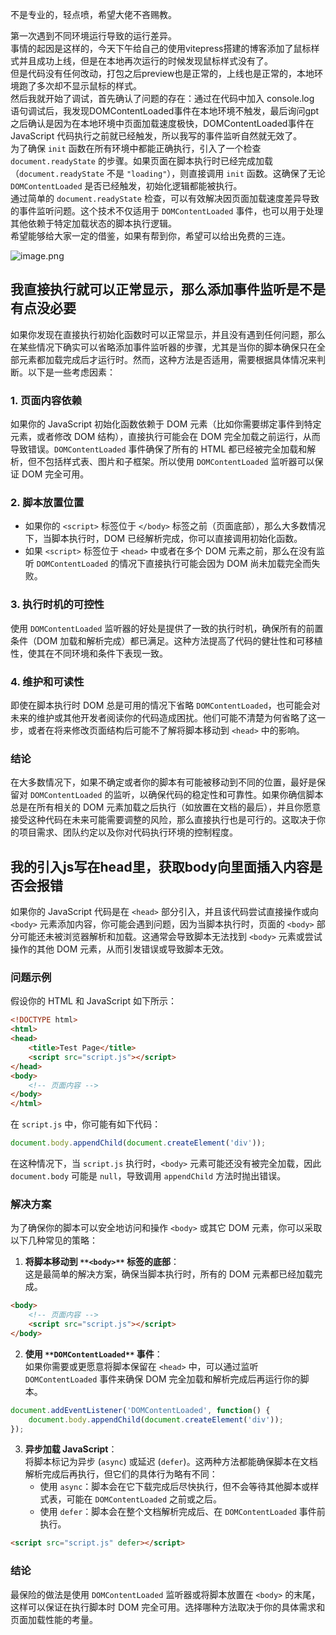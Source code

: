 不是专业的，轻点喷，希望大佬不吝赐教。

第一次遇到不同环境运行导致的运行差异。<br />
事情的起因是这样的，今天下午给自己的使用vitepress搭建的博客添加了鼠标样式并且成功上线，但是在本地再次运行的时候发现鼠标样式没有了。<br />
但是代码没有任何改动，打包之后preview也是正常的，上线也是正常的，本地环境跑了多次却不显示鼠标的样式。<br />
然后我就开始了调试，首先确认了问题的存在：通过在代码中加入 console.log 语句调试后，我发现DOMContentLoaded事件在本地环境不触发，最后询问gpt之后确认是因为在本地环境中页面加载速度极快，DOMContentLoaded事件在 JavaScript 代码执行之前就已经触发，所以我写的事件监听自然就无效了。<br />
为了确保 `init` 函数在所有环境中都能正确执行，引入了一个检查 `document.readyState` 的步骤。如果页面在脚本执行时已经完成加载（`document.readyState` 不是 `"loading"`），则直接调用 `init` 函数。这确保了无论 `DOMContentLoaded` 是否已经触发，初始化逻辑都能被执行。<br />
通过简单的 `document.readyState` 检查，可以有效解决因页面加载速度差异导致的事件监听问题。这个技术不仅适用于 `DOMContentLoaded` 事件，也可以用于处理其他依赖于特定加载状态的脚本执行逻辑。<br />
希望能够给大家一定的借鉴，如果有帮到你，希望可以给出免费的三连。

![image.png](https://cdn.nlark.com/yuque/0/2024/png/38536969/1713271373783-6dfbad1f-34f8-48ea-a163-93402ad6bba3.png#averageHue=%23fcfcfc&clientId=ub283c129-0e75-4&from=paste&height=582&id=ud7daf30b&originHeight=727&originWidth=1409&originalType=binary&ratio=1.25&rotation=0&showTitle=false&size=43044&status=done&style=none&taskId=u1ff8ce63-2946-45b1-8e85-606b74c231f&title=&width=1127.2)

## 我直接执行就可以正常显示，那么添加事件监听是不是有点没必要

如果你发现在直接执行初始化函数时可以正常显示，并且没有遇到任何问题，那么在某些情况下确实可以省略添加事件监听器的步骤，尤其是当你的脚本确保只在全部元素都加载完成后才运行时。然而，这种方法是否适用，需要根据具体情况来判断。以下是一些考虑因素：

### 1. **页面内容依赖**

如果你的 JavaScript 初始化函数依赖于 DOM 元素（比如你需要绑定事件到特定元素，或者修改 DOM 结构），直接执行可能会在 DOM 完全加载之前运行，从而导致错误。`DOMContentLoaded` 事件确保了所有的 HTML 都已经被完全加载和解析，但不包括样式表、图片和子框架。所以使用 `DOMContentLoaded` 监听器可以保证 DOM 完全可用。

### 2. **脚本放置位置**

- 如果你的 `<script>` 标签位于 `</body>` 标签之前（页面底部），那么大多数情况下，当脚本执行时，DOM 已经解析完成，你可以直接调用初始化函数。
- 如果 `<script>` 标签位于 `<head>` 中或者在多个 DOM 元素之前，那么在没有监听 `DOMContentLoaded` 的情况下直接执行可能会因为 DOM 尚未加载完全而失败。

### 3. **执行时机的可控性**

使用 `DOMContentLoaded` 监听器的好处是提供了一致的执行时机，确保所有的前置条件（DOM 加载和解析完成）都已满足。这种方法提高了代码的健壮性和可移植性，使其在不同环境和条件下表现一致。

### 4. **维护和可读性**

即使在脚本执行时 DOM 总是可用的情况下省略 `DOMContentLoaded`，也可能会对未来的维护或其他开发者阅读你的代码造成困扰。他们可能不清楚为何省略了这一步，或者在将来修改页面结构后可能不了解将脚本移动到 `<head>` 中的影响。

### 结论

在大多数情况下，如果不确定或者你的脚本有可能被移动到不同的位置，最好是保留对 `DOMContentLoaded` 的监听，以确保代码的稳定性和可靠性。如果你确信脚本总是在所有相关的 DOM 元素加载之后执行（如放置在文档的最后），并且你愿意接受这种代码在未来可能需要调整的风险，那么直接执行也是可行的。这取决于你的项目需求、团队约定以及你对代码执行环境的控制程度。


## 我的引入js写在head里，获取body向里面插入内容是否会报错

如果你的 JavaScript 代码是在 `<head>` 部分引入，并且该代码尝试直接操作或向 `<body>` 元素添加内容，你可能会遇到问题，因为当脚本执行时，页面的 `<body>` 部分可能还未被浏览器解析和加载。这通常会导致脚本无法找到 `<body>` 元素或尝试操作的其他 DOM 元素，从而引发错误或导致脚本无效。

### 问题示例

假设你的 HTML 和 JavaScript 如下所示：

```html
<!DOCTYPE html>
<html>
<head>
    <title>Test Page</title>
    <script src="script.js"></script>
</head>
<body>
    <!-- 页面内容 -->
</body>
</html>
```

在 `script.js` 中，你可能有如下代码：

```javascript
document.body.appendChild(document.createElement('div'));
```

在这种情况下，当 `script.js` 执行时，`<body>` 元素可能还没有被完全加载，因此 `document.body` 可能是 `null`，导致调用 `appendChild` 方法时抛出错误。

### 解决方案

为了确保你的脚本可以安全地访问和操作 `<body>` 或其它 DOM 元素，你可以采取以下几种常见的策略：

1.  **将脚本移动到 **`**<body>**`** 标签的底部**：<br />这是最简单的解决方案，确保当脚本执行时，所有的 DOM 元素都已经加载完成。 

```html
<body>
    <!-- 页面内容 -->
    <script src="script.js"></script>
</body>
```


2.  **使用 **`**DOMContentLoaded**`** 事件**：<br />如果你需要或更愿意将脚本保留在 `<head>` 中，可以通过监听 `DOMContentLoaded` 事件来确保 DOM 完全加载和解析完成后再运行你的脚本。 

```javascript
document.addEventListener('DOMContentLoaded', function() {
    document.body.appendChild(document.createElement('div'));
});
```


3.  **异步加载 JavaScript**：<br />将脚本标记为异步 (`async`) 或延迟 (`defer`)。这两种方法都能确保脚本在文档解析完成后再执行，但它们的具体行为略有不同： 
    - 使用 `async`：脚本会在它下载完成后尽快执行，但不会等待其他脚本或样式表，可能在 `DOMContentLoaded` 之前或之后。
    - 使用 `defer`：脚本会在整个文档解析完成后、在 `DOMContentLoaded` 事件前执行。

```html
<script src="script.js" defer></script>
```

### 结论

最保险的做法是使用 `DOMContentLoaded` 监听器或将脚本放置在 `<body>` 的末尾，这样可以保证在执行脚本时 DOM 完全可用。选择哪种方法取决于你的具体需求和页面加载性能的考量。